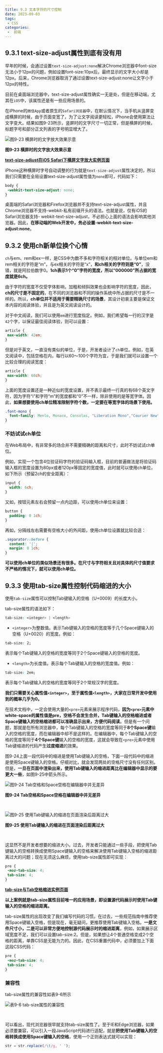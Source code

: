```yaml
---
title: 9.3 文本字符的尺寸控制
date: 2023-09-03
tags:
 - CSS
categories:
 -  前端
---
```


<!-- # 9.3 文本字符的尺寸控制 -->

## 9.3.1 text-size-adjust属性到底有没有用

早年的时候，会通过设置`text-size-adjust:none`解决Chrome浏览器中font-size无法小于12px的问题，例如设置font-size:10px后，最终显示的文字大小却是12px。后来，Chrome浏览器取消了通过设置text-size-adjust:none让文字小于12px的特性。

目前在桌面端浏览器中，text-size-adjust属性确实一无是处，但是在移动端，尤其在`iOS`中，该属性还是有一些应用场景的。

在iPhone的`微信App`或者原生的`Safari浏览器`中，在默认情况下，当手机从竖屏变成横屏的时候，由于页面变宽了，为了让文字阅读更轻松，iPhone会使用算法让文字变大。结果如图9-23所示，竖屏时的文字尺寸一切正常，但是横屏的时候，标题字号和部分正文列表的字号明显增大了。


![图9-23 横屏时的文字放大效果示意](./img/chapter_9/9-23.png)

**图9-23 横屏时的文字放大效果示意**

[**text-size-adjust在iOS Safari下横屏文字放大实例页面**](https://demo.cssworld.cn/new/9/3-1.php)

iPhone这种横屏时字号自动调整的行为就是`text-size-adjust`属性决定的，所以我们只需要在全局设置text-size-adjust属性值为`none`即可，代码如下：

```css
body {
 -webkit-text-size-adjust: none;
}
```

桌面端的Safari浏览器和Firefox浏览器并不支持text-size-adjust属性，并且Chrome浏览器不支持-webkit-私有前缀开头的语法。也就是说，仅有iOS的Safari浏览器支持- webkit-text-size-adjust，不必担心上面的语法会影响其他浏览器。因此，**在移动端的Web开发中，务必设置-webkit-text-size-adjust:none**。

## 9.3.2 使用ch新单位换个心情

`ch`与em、rem和ex一样，是CSS中为数不多和字符相关的相对单位。与单位em和rem相关的字符是“m”，与ex相关的字符是“x”，**和ch相关的字符则是“0”**，没错，就是阿拉伯数字0。**1ch表示1个“0”字符的宽度，所以“000000”所占据的宽度就是6ch。**

由于字符的宽度不仅受字体影响，加粗和倾斜效果也会影响字符的宽度，因此，**ch的尺寸是不固定的**，在不同的浏览器和不同的操作系统中所占据的尺寸是不一样的。所以，**ch单位并不适用于需要精确尺寸的场景**，其设计初衷主要是保证文本内容的阅读体验，并且是为英文阅读设计的。

对于中文阅读，我们可以使用`em`进行宽度指定。例如，我们希望每一行的汉字是`42`个字，以保证最佳阅读体验，则可以设置：

```css
article {
 max-width: 42em;
}
```

但是对于英文，一直没有类似的单位，于是，开发者设计了`ch`单位。例如，在英文阅读中，包括空格在内，每行以60～100个字符为宜，于是我们就可以设置一个比较合理的阅读宽度：

```css
article {
 max-width: 68ch;
}
```

上面的宽度设置还是一种近似的宽度设置，并不表示最终一行真的有68个英文字符，因为字符“i”和字符“m”的宽度都和“0”不一样，除非使用的是等宽字体。因此，**如果想要使用ch单位精准限制字符个数，一定要在等宽字体的场景下使用。**

```css
.font-mono {
  font-family: Menlo, Monaco, Consolas, "Liberation Mono","Courier New", monospace;
}
```

### 不妨试试ch单位

在Web布局中，有非常多的场合并不需要精确的距离和尺寸，此时不妨试试ch单位。

例如，实现一个包含4位验证码字符的验证码输入框，目前的普遍做法是将验证码输入框的宽度设置为80px或者120px等固定的宽度值，此时就可以使用ch单位，如下所示（预留2ch的安全距离）：

```css
input {
  width: 6ch;
}
```

又如，按钮元素左右会预留一点内边距，可以使用ch单位来设置：

```css
button {
  padding: 0 1ch;
}
```

再如，分隔线左右需要有空格大小的外间距，使用ch单位设置就比较合适：

```css
.separator::before {
  content: '|';
  margin: 0 1ch;
}
```

**可以使用ch单位的类似场景还有很多。在尺寸与字符相关且对具体的尺寸值要求不严格的情况下，就可以使用ch单位。**

## 9.3.3 使用tab-size属性控制代码缩进的大小

使用`tab-size`属性可以控制Tab键输入的空格（U+0009）的长度大小。

tab-size属性的语法如下：

```css
tab-size: <integer> | <length>
```

- `<integer>`为整数值。表示Tab键输入的空格的宽度等于几个Space键输入的空格（U+0020）的宽度。例如：

```css
tab-size: 2;
```

表示每个Tab键输入的空格的宽度等同于2个Space键输入的空格的宽度。

- `<length>`为长度值。表示每个Tab键输入的空格的宽度值。例如：

```css
tab-size: 2em;
```

表示每个Tab键输入的空格的宽度等同于2个常规汉字的宽度。

**我们只需要关心属性值`<integer>`，至于属性值`<length>`，大家在日常开发中使用到的概率几乎为0。**

在技术文档中，一定会使用大量的`<pre>`元素来展示程序代码，**因为`<pre>`元素中white-space的属性值是pre，空格不会发生合并，Tab键输入的空格缩进或者Space键输入的空格缩进都可以准确显示出来，方便代码阅读**。但是有一个问题，那就是在所有浏览器中，每个Tab键输入的空格的宽度等同于**8个Space键**输入的空格的宽度，而在编辑器中却不是这样的。在编辑器中，每个Tab键输入的空格的宽度等同于**4个Space键**输入的空格的宽度，这就会导致在`<pre>`元素中使用Tab键缩进的代码产生**过度缩进**的效果。

图9-24上面一段代码中的缩进是使用Tab键输入的空格，下面一段代码中的缩进是使用Space键输入的空格。仔细对比，就会发现两处的空格尺寸没有任何区别。但是，**一旦在页面中渲染出来，使用Tab键输入的缩进距离比在编辑器中显示的要更大一些**，如图9-25中箭头所示。


![图9-24 Tab空格和Space空格在编辑器中并无差异](./img/chapter_9/9-24.png)

**图9-24 Tab空格和Space空格在编辑器中并无差异**

<br/>


![图9-25 使用Tab键输入的缩进在页面渲染后距离过大](./img/chapter_9/9-25.png)

**图9-25 使用Tab键输入的缩进在页面渲染后距离过大**

<br/>

这显然不是开发者想要的缩进大小。过去，开发者只能通过一些手段，把使用Tab键输入的空格转换成使用Space键输入的空格来解决使用Tab键输入空格的缩进距离过大的问题；现在无须这么麻烦，使用tab-size属性即可实现：

```css
pre {
 -moz-tab-size: 4;
 tab-size: 4;
}
```

[**tab-size与Tab空格缩进实例页面**](https://demo.cssworld.cn/new/9/3-2.php)

**以上案例就是tab-size属性目前唯一的应用场景，即设置源代码展示时使用Tab键输入的空格的缩进距离。**

tab-size属性的出现改变了我们编写代码的习惯。在过去，一些规范指南中推荐使用Space键输入空格，但是现在，毫无疑问，更推荐使用Tab键输入空格。**一是文件尺寸小，二是可以非常方便地控制源代码展示时的缩进距离**，例如，如果展示区域宽度不足，我们可以设置tab-size:2。但是，如果想让4个普通空格变成2个空格的距离，单靠CSS是无能为力的。因此，在CSS重置代码中，必须要加上下面这段CSS代码：

```css
pre {
 -moz-tab-size: 4;
 tab-size: 4;
}
```

### 兼容性

tab-size属性的兼容性如表9-6所示


![表9-6 tab-size属性的兼容性](./img/chapter_9/form9-6.png)


<br/>

可以看出，现代浏览器很早就支持tab-size属性了。至于IE和Edge浏览器，如果必须要兼容，可以引入一段JavaScript代码进行适配，就是**把使用Tab键输入的空格转换成使用Space键输入的空格**，使用一个正则表达式就可以实现：

```js
str = str.replace(/\t/g, ' ');
```